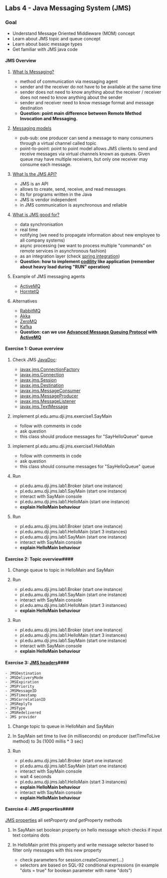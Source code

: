 ## Labs 4 - Java Messaging System (JMS) ##

### Goal ###
- Understand Message Oriented Middleware (MOM) concept
- Learn about JMS topic and queue concept
- Learn about basic message types
- Get familiar with JMS java code

#### JMS Overview ####
1. [What Is Messaging?](http://docs.oracle.com/javaee/6/tutorial/doc/bncdr.html)
    - method of communication via messaging agent
    - sender and the receiver do not have to be available at the same time
    - sender does not need to know anything about the receiver / receiver does not need to know anything about the sender
    - sender and receiver need to know message format and message destination
    - **Question: point main difference between Remote Method Invocation and Messaging.**

2. [Messaging models](http://activemq.apache.org/how-does-a-queue-compare-to-a-topic.html)
    - pub-sub: one producer can send a message to many consumers through a virtual channel called topic
    - point-to-point: point to point model allows JMS clients to send and receive messages via virtual channels known as queues. Given queue may have multiple receivers, but only one receiver may consume each message.

3. [What Is the JMS API?](http://docs.oracle.com/javaee/6/tutorial/doc/bncdr.html)
    - JMS is an API
    - allows to create, send, receive, and read messages
    - its for programs written in the Java 
    - JMS is vendor independent
    - in JMS communication is asynchronous and reliable

4. [What is JMS good for?](http://stackoverflow.com/questions/222017/what-is-jms-good-for)
    - data synchronisation
    - real time
    - notifying (we need to propagate information about new employee to all company systems)
    - async processing (we want to process multiple "commands" on remote services in asynchronous fashion)
    - as an integration layer (check [spring integration](http://projects.spring.io/spring-integration/))
    - **Question: how to implement [codility](https://codility.com/demo/take-sample-test/) like application (remember about heavy load during "RUN" operation)**

5. Example of JMS messaging agents 
    - [ActiveMQ](http://activemq.apache.org/)
    - [HorntetQ](http://hornetq.jboss.org/)

6. Alternatives 
    - [RabbitMQ](http://www.rabbitmq.com/)
    - [Akka](http://akka.io/)
    - [ZeroMQ](http://zeromq.org/)
    - [Kafka](http://kafka.apache.org/)
    - **Question: can we use [Advanced Message Queuing Protocol](http://www.amqp.org/) with [ActiveMQ](http://activemq.apache.org/amqp.html)**

#### Exercise 1: Queue overview ####
1. Check JMS [JavaDoc](http://docs.oracle.com/javaee/7/api/javax/jms/package-summary.html): 
    - [javax.jms.ConnectionFactory](http://docs.oracle.com/javaee/7/api/javax/jms/ConnectionFactory.html)
    - [javax.jms.Connection](http://docs.oracle.com/javaee/7/api/javax/jms/Connection.html)
    - [javax.jms.Session](http://docs.oracle.com/javaee/7/api/javax/jms/Session.html)
    - [javax.jms.Destination](http://docs.oracle.com/javaee/7/api/javax/jms/Destination.html)
    - [javax.jms.MessageConsumer](http://docs.oracle.com/javaee/7/api/javax/jms/MessageConsumer.html)
    - [javax.jms.MessageProducer](http://docs.oracle.com/javaee/7/api/javax/jms/MessageProducer.html)
    - [javax.jms.MessageListener](http://docs.oracle.com/javaee/7/api/javax/jms/MessageListener.html)
    - [javax.jms.TextMessage](http://docs.oracle.com/javaee/7/api/javax/jms/TextMessage.html)
2. implement pl.edu.amu.dji.jms.exercise1.SayMain
    - follow with comments in code
    - ask question
    - this class should produce messages for "SayHelloQueue" queue

3. implement pl.edu.amu.dji.jms.exercise1.HelloMain
    - follow with comments in code
    - ask question
    - this class should consume messages for "SayHelloQueue" queue

4. Run 
    - pl.edu.amu.dji.jms.lab1.Broker (start one instance)
    - pl.edu.amu.dji.jms.lab1.SayMain (start one instance)
    - interact with SayMain console
    - pl.edu.amu.dji.jms.lab1.HelloMain (start one instance)
    - **explain HelloMain behaviour**

4. Run 
    - pl.edu.amu.dji.jms.lab1.Broker (start one instance)
    - pl.edu.amu.dji.jms.lab1.HelloMain (start 3 instances)
    - pl.edu.amu.dji.jms.lab1.SayMain (start one instance)
    - interact with SayMain console
    - **explain HelloMain behaviour**

#### Exercise 2: Topic overview####
1. Change queue to topic in HelloMain and SayMain

2. Run 
    - pl.edu.amu.dji.jms.lab1.Broker (start one instance)
    - pl.edu.amu.dji.jms.lab1.SayMain (start one instance)
    - interact with SayMain console
    - pl.edu.amu.dji.jms.lab1.HelloMain (start 3 instances)
    - **explain HelloMain behaviour**

3. Run 
    - pl.edu.amu.dji.jms.lab1.Broker (start one instance)
    - pl.edu.amu.dji.jms.lab1.HelloMain (start 3 instances)
    - pl.edu.amu.dji.jms.lab1.SayMain (start one instance)
    - interact with SayMain console
    - **explain HelloMain behaviour**

#### Exercise 3: [JMS headers](http://docs.oracle.com/javaee/7/api/javax/jms/Message.html)####

    - JMSDestination
    - JMSDeliveryMode
    - JMSExpiration
    - JMSPriority
    - JMSMessageID
    - JMSTimestamp
    - JMSCorrelationID
    - JMSReplyTo
    - JMSType
    - JMSRedelivered
    - JMS provider

1. Change topic to queue in HelloMain and SayMain

2. In SayMain set time to live (in milliseconds) on producer (setTimeToLive method) to 3s (1000 millis  * 3 sec)

3. Run
    - pl.edu.amu.dji.jms.lab1.Broker (start one instance)
    - pl.edu.amu.dji.jms.lab1.SayMain (start one instance)
    - interact with SayMain console
    - wait 4 seconds
    - pl.edu.amu.dji.jms.lab1.HelloMain (start 3 instances)
    - **explain HelloMain behaviour**
    - interact with SayMain console
    - **explain HelloMain behaviour**

#### Exercise 4: JMS properties####
[JMS properties](http://docs.oracle.com/javaee/7/api/javax/jms/Message.html) all set*Property and get*Property methods

1. In SayMain set boolean property on hello message which checks if  input text contains dots

2. In HelloMain print this property and  write message selector based to filter only messages with this new property
    - check parameters for  session.createConsumer(...)
    - selectors are based on SQL-92 conditional expressions (in example "dots = true" for boolean parameter with name "dots")
